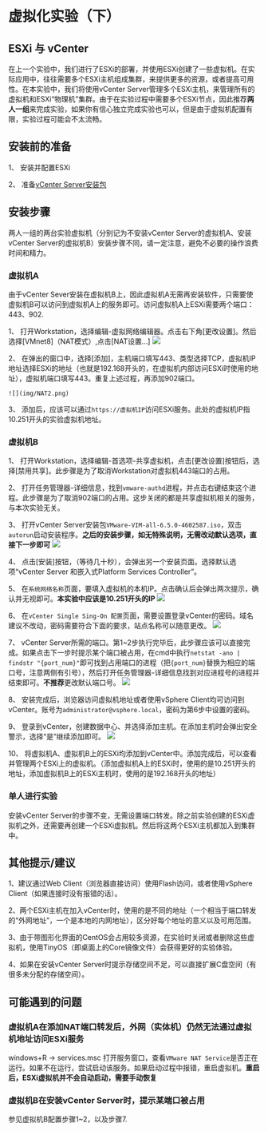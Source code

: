 # 虚拟化实验（下）

## ESXi 与 vCenter

在上一个实验中，我们进行了ESXi的部署，并使用ESXi创建了一些虚拟机。在实际应用中，往往需要多个ESXi主机组成集群，来提供更多的资源，或者提高可用性。在本实验中，我们将使用vCenter Server管理多个ESXi主机，来管理所有的虚拟机和ESXi“物理机”集群。由于在实验过程中需要多个ESXi节点，因此推荐**两人一组**来完成实验，如果你有信心独立完成实验也可以，但是由于虚拟机配置有限，实验过程可能会不太流畅。

## 安装前的准备

1、 安装并配置ESXi

2、 准备[vCenter Server安装包](https://bhpan.buaa.edu.cn:443/link/4587ADF51E725BC6E4D919BF6AA31298)

## 安装步骤

两人一组的两台实验虚拟机（分别记为不安装vCenter Server的虚拟机A、安装vCenter Server的虚拟机B）安装步骤不同，请一定注意，避免不必要的操作浪费时间和精力。

### 虚拟机A

由于vCenter Sever安装在虚拟机B上，因此虚拟机A无需再安装软件，只需要使虚拟机B可以访问到虚拟机A上的服务即可。访问虚拟机A上ESXi需要两个端口：443、902. 

1、 打开Workstation，选择编辑-虚拟网络编辑器。点击右下角[更改设置]。然后选择[VMnet8]（NAT模式）,点击[NAT设置...]
    ![](img/NAT.png)

2、 在弹出的窗口中，选择[添加]，主机端口填写443、类型选择TCP，虚拟机IP地址选择ESXi的地址（也就是192.168开头的，在虚拟机内部访问ESXi时使用的地址），虚拟机端口填写443。重复上述过程，再添加902端口。

    ![](img/NAT2.png)
3、 添加后，应该可以通过`https://虚拟机IP`访问ESXi服务。此处的虚拟机IP指10.251开头的实验虚拟机地址。

### 虚拟机B

1、 打开Workstation，选择编辑-首选项-共享虚拟机，点击[更改设置]按钮后，选择[禁用共享]。此步骤是为了取消Workstation对虚拟机443端口的占用。

2、 打开任务管理器-详细信息，找到`vmware-authd`进程，并点击右键结束这个进程。此步骤是为了取消902端口的占用。这步关闭的都是共享虚拟机相关的服务，与本次实验无关。

3、 打开vCenter Server安装包`VMware-VIM-all-6.5.0-4602587.iso`，双击`autorun`启动安装程序。**之后的安装步骤，如无特殊说明，无需改动默认选项，直接下一步即可**
    ![](img/install_vcenter.png)

4、 点击[安装]按钮，（等待几十秒），会弹出另一个安装页面。选择默认选项“vCenter Server 和嵌入式Platform Services Controller”。

5、 在`系统网络名称`页面，要填入虚拟机的本机IP。点击确认后会弹出两次提示，确认并无视即可。**本实验中应该是10.251开头的IP**
    ![](img/fqdn.png)

6、 在`vCenter Single Sing-On 配置`页面，需要设置登录vCenter的密码。域名建议不改动，密码需要符合下面的要求，站点名称可以随意更改。
    ![](img/vcenter_pwd.png)

7、 vCenter Server所需的端口。第1~2步执行完毕后，此步骤应该可以直接完成。如果点击下一步时提示某个端口被占用，在cmd中执行`netstat -ano | findstr "{port_num}"`即可找到占用端口的进程（把`{port_num}`替换为相应的端口号，注意两侧有引号），然后打开任务管理器-详细信息找到对应进程号的进程并结束即可。**不推荐**更改默认端口号。
    ![](img/vcenter_ports.png)

8、 安装完成后，浏览器访问虚拟机地址或者使用vSphere Client均可访问到vCenter。账号为`administrator@vsphere.local`，密码为第6步中设置的密码。

9、 登录到vCenter，创建数据中心、并选择添加主机。在添加主机时会弹出安全警示，选择“是”继续添加即可。
    ![](img/vcenter_addhosts.png)

10、 将虚拟机A、虚拟机B上的ESXi均添加到vCenter中。添加完成后，可以查看并管理两个ESXi上的虚拟机。（添加虚拟机A上的ESXi时，使用的是10.251开头的地址，添加虚拟机B上的ESXi主机时，使用的是192.168开头的地址）

### 单人进行实验

安装vCenter Server的步骤不变，无需设置端口转发。除之前实验创建的ESXi虚拟机之外，还需要再创建一个ESXi虚拟机。然后将这两个ESXi主机都加入到集群中。

## 其他提示/建议

1、建议通过Web Client（浏览器直接访问）使用Flash访问，或者使用vSphere Client（如果连接时没有报错的话）。

2、两个ESXi主机在加入vCenter时，使用的是不同的地址（一个相当于端口转发的“外网地址”，一个是本地的内网地址），区分好每个地址的意义以及可用范围。

3、由于带图形化界面的CentOS会占用较多资源，在实验时关闭或者删除这些虚拟机，使用TinyOS（即桌面上的Core镜像文件）会获得更好的实验体验。

4、如果在安装vCenter Server时提示存储空间不足，可以直接扩展C盘空间（有很多未分配的存储空间）。

## 可能遇到的问题

### 虚拟机A在添加NAT端口转发后，外网（实体机）仍然无法通过虚拟机地址访问ESXi服务

windows+R -> services.msc 打开服务窗口，查看`VMware NAT Service`是否正在运行。如果不在运行，尝试启动该服务。如果启动过程中报错，重启虚拟机。**重启后，ESXi虚拟机并不会自动启动，需要手动恢复**

### 虚拟机B在安装vCenter Server时，提示某端口被占用

参见虚拟机B配置步骤1~2，以及步骤7.
